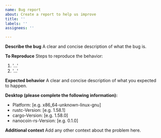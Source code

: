 ```yaml
---
name: Bug report
about: Create a report to help us improve
title: ''
labels: ''
assignees: ''

---
```


**Describe the bug**
A clear and concise description of what the bug is.

**To Reproduce**
Steps to reproduce the behavior:
1. '...'
2. '...'

**Expected behavior**
A clear and concise description of what you expected to happen.

**Desktop (please complete the following information):**
- Platform: [e.g. x86\_64-unknown-linux-gnu]
- rustc-Version: [e.g. 1.58.1]
- cargo-Version: [e.g. 1.58.0]
- nanocoin-rs-Version: [e.g. 0.1.0]

**Additional context**
Add any other context about the problem here.
